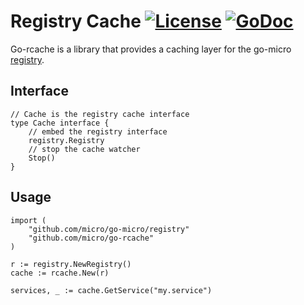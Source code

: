 # Registry Cache [![License](https://img.shields.io/:license-apache-blue.svg)](https://opensource.org/licenses/Apache-2.0) [![GoDoc](https://godoc.org/github.com/micro/go-rcache?status.svg)](https://godoc.org/github.com/micro/go-rcache)

Go-rcache is a library that provides a caching layer for the go-micro [registry](https://godoc.org/github.com/micro/go-micro/registry#Registry).

## Interface

```
// Cache is the registry cache interface
type Cache interface {
	// embed the registry interface
	registry.Registry
	// stop the cache watcher
	Stop()
}
```

## Usage

```
import (
	"github.com/micro/go-micro/registry"
	"github.com/micro/go-rcache"
)

r := registry.NewRegistry()
cache := rcache.New(r)

services, _ := cache.GetService("my.service")
```
